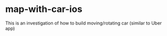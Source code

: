 # map-with-car-ios
This is an investigation of how to build moving/rotating car (similar to Uber app)
